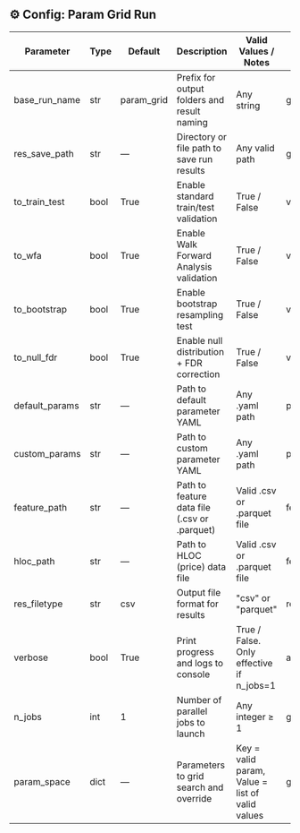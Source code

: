 ## ⚙️ Config: Param Grid Run

| Parameter        | Type    | Default    | Description                                         | Valid Values / Notes                                   | Used In                  |
|------------------|---------|------------|-----------------------------------------------------|--------------------------------------------------------|--------------------------|
| base_run_name    | str     | param_grid | Prefix for output folders and result naming         | Any string                                             | grid_edge_research_pipeline |
| res_save_path    | str     | —          | Directory or file path to save run results          | Any valid path                                         | grid_edge_research_pipeline |
| to_train_test    | bool    | True       | Enable standard train/test validation               | True / False                                           | validation pipeline         |
| to_wfa           | bool    | True       | Enable Walk Forward Analysis validation             | True / False                                           | validation pipeline         |
| to_bootstrap     | bool    | True       | Enable bootstrap resampling test                    | True / False                                           | validation pipeline         |
| to_null_fdr      | bool    | True       | Enable null distribution + FDR correction           | True / False                                           | validation pipeline         |
| default_params   | str     | —          | Path to default parameter YAML                      | Any .yaml path                                         | param loader                |
| custom_params    | str     | —          | Path to custom parameter YAML                       | Any .yaml path                                         | param loader                |
| feature_path     | str     | —          | Path to feature data file (.csv or .parquet)        | Valid .csv or .parquet file                            | feature loader              |
| hloc_path        | str     | —          | Path to HLOC (price) data file                      | Valid .csv or .parquet file                            | feature loader              |
| res_filetype     | str     | csv        | Output file format for results                      | "csv" or "parquet"                                     | result writer               |
| verbose          | bool    | True       | Print progress and logs to console                  | True / False. Only effective if n_jobs=1               | all modules (if serial)     |
| n_jobs           | int     | 1          | Number of parallel jobs to launch                   | Any integer ≥ 1                                        | grid orchestrator           |
| param_space      | dict    | —          | Parameters to grid search and override              | Key = valid param, Value = list of valid values        | grid orchestrator           |
